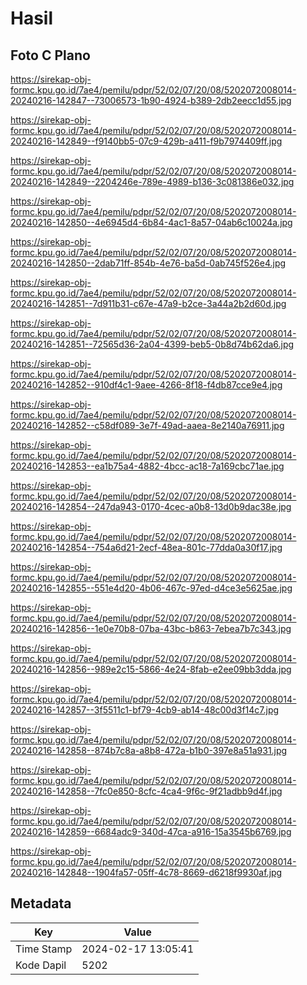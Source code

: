 # Hasil

## Foto C Plano

https://sirekap-obj-formc.kpu.go.id/7ae4/pemilu/pdpr/52/02/07/20/08/5202072008014-20240216-142847--73006573-1b90-4924-b389-2db2eecc1d55.jpg

https://sirekap-obj-formc.kpu.go.id/7ae4/pemilu/pdpr/52/02/07/20/08/5202072008014-20240216-142849--f9140bb5-07c9-429b-a411-f9b7974409ff.jpg

https://sirekap-obj-formc.kpu.go.id/7ae4/pemilu/pdpr/52/02/07/20/08/5202072008014-20240216-142849--2204246e-789e-4989-b136-3c081386e032.jpg

https://sirekap-obj-formc.kpu.go.id/7ae4/pemilu/pdpr/52/02/07/20/08/5202072008014-20240216-142850--4e6945d4-6b84-4ac1-8a57-04ab6c10024a.jpg

https://sirekap-obj-formc.kpu.go.id/7ae4/pemilu/pdpr/52/02/07/20/08/5202072008014-20240216-142850--2dab71ff-854b-4e76-ba5d-0ab745f526e4.jpg

https://sirekap-obj-formc.kpu.go.id/7ae4/pemilu/pdpr/52/02/07/20/08/5202072008014-20240216-142851--7d911b31-c67e-47a9-b2ce-3a44a2b2d60d.jpg

https://sirekap-obj-formc.kpu.go.id/7ae4/pemilu/pdpr/52/02/07/20/08/5202072008014-20240216-142851--72565d36-2a04-4399-beb5-0b8d74b62da6.jpg

https://sirekap-obj-formc.kpu.go.id/7ae4/pemilu/pdpr/52/02/07/20/08/5202072008014-20240216-142852--910df4c1-9aee-4266-8f18-f4db87cce9e4.jpg

https://sirekap-obj-formc.kpu.go.id/7ae4/pemilu/pdpr/52/02/07/20/08/5202072008014-20240216-142852--c58df089-3e7f-49ad-aaea-8e2140a76911.jpg

https://sirekap-obj-formc.kpu.go.id/7ae4/pemilu/pdpr/52/02/07/20/08/5202072008014-20240216-142853--ea1b75a4-4882-4bcc-ac18-7a169cbc71ae.jpg

https://sirekap-obj-formc.kpu.go.id/7ae4/pemilu/pdpr/52/02/07/20/08/5202072008014-20240216-142854--247da943-0170-4cec-a0b8-13d0b9dac38e.jpg

https://sirekap-obj-formc.kpu.go.id/7ae4/pemilu/pdpr/52/02/07/20/08/5202072008014-20240216-142854--754a6d21-2ecf-48ea-801c-77dda0a30f17.jpg

https://sirekap-obj-formc.kpu.go.id/7ae4/pemilu/pdpr/52/02/07/20/08/5202072008014-20240216-142855--551e4d20-4b06-467c-97ed-d4ce3e5625ae.jpg

https://sirekap-obj-formc.kpu.go.id/7ae4/pemilu/pdpr/52/02/07/20/08/5202072008014-20240216-142856--1e0e70b8-07ba-43bc-b863-7ebea7b7c343.jpg

https://sirekap-obj-formc.kpu.go.id/7ae4/pemilu/pdpr/52/02/07/20/08/5202072008014-20240216-142856--989e2c15-5866-4e24-8fab-e2ee09bb3dda.jpg

https://sirekap-obj-formc.kpu.go.id/7ae4/pemilu/pdpr/52/02/07/20/08/5202072008014-20240216-142857--3f5511c1-bf79-4cb9-ab14-48c00d3f14c7.jpg

https://sirekap-obj-formc.kpu.go.id/7ae4/pemilu/pdpr/52/02/07/20/08/5202072008014-20240216-142858--874b7c8a-a8b8-472a-b1b0-397e8a51a931.jpg

https://sirekap-obj-formc.kpu.go.id/7ae4/pemilu/pdpr/52/02/07/20/08/5202072008014-20240216-142858--7fc0e850-8cfc-4ca4-9f6c-9f21adbb9d4f.jpg

https://sirekap-obj-formc.kpu.go.id/7ae4/pemilu/pdpr/52/02/07/20/08/5202072008014-20240216-142859--6684adc9-340d-47ca-a916-15a3545b6769.jpg

https://sirekap-obj-formc.kpu.go.id/7ae4/pemilu/pdpr/52/02/07/20/08/5202072008014-20240216-142848--1904fa57-05ff-4c78-8669-d6218f9930af.jpg


## Metadata

| Key        | Value               |
| ---------- | ------------------- |
| Time Stamp | 2024-02-17 13:05:41 |
| Kode Dapil | 5202                |



